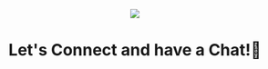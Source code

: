 <p align="center">
  <img src="https://capsule-render.vercel.app/api?type=waving&color=gradient&text= 👋Hello!&height=100&section=header"/>
</p>

<h1 align="center">
  Let's Connect and have a Chat!💬
</h1>